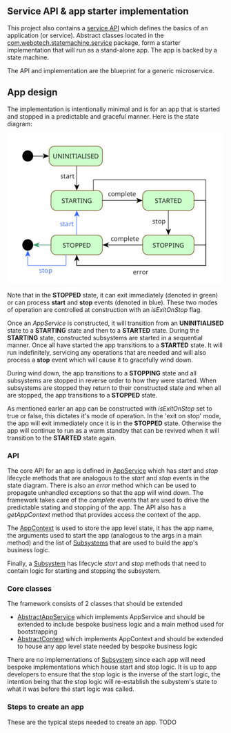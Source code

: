 ## Service API & app starter implementation

This project also contains a
[service API](../src/main/java/com/webotech/statemachine/service/api/AppService.java) which defines
the basics of an application (or service). Abstract classes located in the
[com.webotech.statemachine.service](../src/main/java/com/webotech/statemachine/service) package,
form a starter implementation that will run as a stand-alone app. The app is backed by a state
machine.

The API and implementation are the blueprint for a generic microservice.

## App design

The implementation is intentionally minimal and is for an app that is started and stopped in a
predictable and graceful manner. Here is the state diagram:

![](media/State_diagram_4.png)

Note that in the **STOPPED** state, it can exit immediately (denoted in green) or can process
**start** and **stop** events (denoted in blue). These two modes of operation are controlled at
construction with an _isExitOnStop_ flag.

Once an _AppService_ is constructed, it will transition from an **UNINITIALISED** state to a
**STARTING** state and then to a **STARTED** state. During the **STARTING** state, constructed
subsystems are started in a sequential manner. Once all have started the app transitions to a
**STARTED** state. It will run indefinitely, servicing any operations that are needed and will also
process a **stop** event which will cause it to gracefully wind down.

During wind down, the app transitions to a **STOPPING** state and all subsystems are stopped in
reverse order to how they were started. When subsystems are stopped they return to their constructed
state and when all are stopped, the app transitions to a **STOPPED** state.

As mentioned earler an app can be constructed with _isExitOnStop_ set to true or false, this
dictates it's mode of operation. In the 'exit on stop' mode, the app will exit immediately once it
is in the **STOPPED** state. Otherwise the app will continue to run as a warm standby that can be
revived when it will transition to the **STARTED** state again.

### API

The core API for an app is defined in
[AppService](../src/main/java/com/webotech/statemachine/service/api/AppService.java) which has
_start_ and _stop_ lifecycle methods that are analogous to the _start_ and _stop_ events in the
state diagram. There is also an _error_ method which can be used to propagate unhandled exceptions
so that the app will wind down. The framework takes care of the _complete_ events that are used to
drive the predictable stating and stopping of the app. The API also has a _getAppContext_ method
that provides access the context of the app.

The [AppContext](../src/main/java/com/webotech/statemachine/service/api/AppContext.java) is used to
store the app level state, it has the app name, the arguments used to start the app (analogous to
the args in a main method) and the list of
[Subsystems](../src/main/java/com/webotech/statemachine/service/api/Subsystem.java) that are used to
build the app's business logic.

Finally, a [Subsystem](../src/main/java/com/webotech/statemachine/service/api/Subsystem.java) has
lifecycle _start_ and _stop_ methods that need to contain logic for starting and stopping the
subsystem.

### Core classes

The framework consists of 2 classes that should be extended

- [AbstractAppService](../src/main/java/com/webotech/statemachine/service/AbstractAppService.java)
  which implements AppService and should be extended to include bespoke business logic and a main
  method used for bootstrapping
- [AbstractContext](../src/main/java/com/webotech/statemachine/service/AbstractAppContext.java)
  which implements AppContext and should be extended to house any app level state needed by bespoke
  business logic

There are no implementations
of [Subsystem](../src/main/java/com/webotech/statemachine/service/api/Subsystem.java) since each app
will need bespoke implementations which house start and stop logic. It is up to app developers to
ensure that the stop logic is the inverse of the start logic, the intention being that the stop
logic will re-establish the subystem's state to what it was before the start logic was called.

### Steps to create an app

These are the typical steps needed to create an app. TODO
